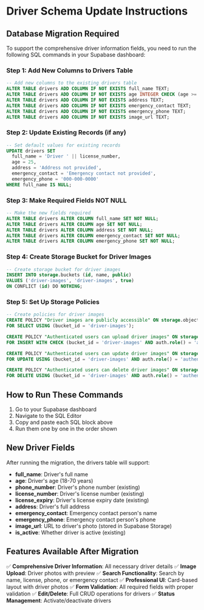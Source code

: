 # Driver Schema Update Instructions

## Database Migration Required

To support the comprehensive driver information fields, you need to run the following SQL commands in your Supabase dashboard:

### Step 1: Add New Columns to Drivers Table

```sql
-- Add new columns to the existing drivers table
ALTER TABLE drivers ADD COLUMN IF NOT EXISTS full_name TEXT;
ALTER TABLE drivers ADD COLUMN IF NOT EXISTS age INTEGER CHECK (age >= 18 AND age <= 70);
ALTER TABLE drivers ADD COLUMN IF NOT EXISTS address TEXT;
ALTER TABLE drivers ADD COLUMN IF NOT EXISTS emergency_contact TEXT;
ALTER TABLE drivers ADD COLUMN IF NOT EXISTS emergency_phone TEXT;
ALTER TABLE drivers ADD COLUMN IF NOT EXISTS image_url TEXT;
```

### Step 2: Update Existing Records (if any)

```sql
-- Set default values for existing records
UPDATE drivers SET 
  full_name = 'Driver ' || license_number,
  age = 25,
  address = 'Address not provided',
  emergency_contact = 'Emergency contact not provided',
  emergency_phone = '000-000-0000'
WHERE full_name IS NULL;
```

### Step 3: Make Required Fields NOT NULL

```sql
-- Make the new fields required
ALTER TABLE drivers ALTER COLUMN full_name SET NOT NULL;
ALTER TABLE drivers ALTER COLUMN age SET NOT NULL;
ALTER TABLE drivers ALTER COLUMN address SET NOT NULL;
ALTER TABLE drivers ALTER COLUMN emergency_contact SET NOT NULL;
ALTER TABLE drivers ALTER COLUMN emergency_phone SET NOT NULL;
```

### Step 4: Create Storage Bucket for Driver Images

```sql
-- Create storage bucket for driver images
INSERT INTO storage.buckets (id, name, public) 
VALUES ('driver-images', 'driver-images', true)
ON CONFLICT (id) DO NOTHING;
```

### Step 5: Set Up Storage Policies

```sql
-- Create policies for driver images
CREATE POLICY "Driver images are publicly accessible" ON storage.objects
FOR SELECT USING (bucket_id = 'driver-images');

CREATE POLICY "Authenticated users can upload driver images" ON storage.objects
FOR INSERT WITH CHECK (bucket_id = 'driver-images' AND auth.role() = 'authenticated');

CREATE POLICY "Authenticated users can update driver images" ON storage.objects
FOR UPDATE USING (bucket_id = 'driver-images' AND auth.role() = 'authenticated');

CREATE POLICY "Authenticated users can delete driver images" ON storage.objects
FOR DELETE USING (bucket_id = 'driver-images' AND auth.role() = 'authenticated');
```

## How to Run These Commands

1. Go to your Supabase dashboard
2. Navigate to the SQL Editor
3. Copy and paste each SQL block above
4. Run them one by one in the order shown

## New Driver Fields

After running the migration, the drivers table will support:

- **full_name**: Driver's full name
- **age**: Driver's age (18-70 years)
- **phone_number**: Driver's phone number (existing)
- **license_number**: Driver's license number (existing)
- **license_expiry**: Driver's license expiry date (existing)
- **address**: Driver's full address
- **emergency_contact**: Emergency contact person's name
- **emergency_phone**: Emergency contact person's phone
- **image_url**: URL to driver's photo (stored in Supabase Storage)
- **is_active**: Whether driver is active (existing)

## Features Available After Migration

✅ **Comprehensive Driver Information**: All necessary driver details
✅ **Image Upload**: Driver photos with preview
✅ **Search Functionality**: Search by name, license, phone, or emergency contact
✅ **Professional UI**: Card-based layout with driver photos
✅ **Form Validation**: All required fields with proper validation
✅ **Edit/Delete**: Full CRUD operations for drivers
✅ **Status Management**: Activate/deactivate drivers
